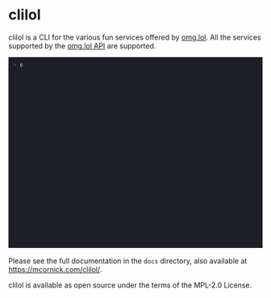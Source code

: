 # clilol

clilol is a CLI for the various fun services offered by
[omg.lol](https://omg.lol/). All the services supported by the [omg.lol
API](https://api.omg.lol) are supported.

![Screenshot](docs/clilol.gif "Screenshot")

Please see the full documentation in the `docs` directory, also
available at https://mcornick.com/clilol/.

clilol is available as open source under the terms of the MPL-2.0
License.

